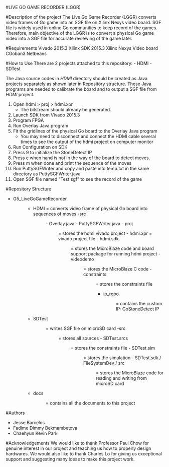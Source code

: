 #LIVE GO GAME RECORDER (LGGR)

#Description of the project
	The Live Go Game Recorder (LGGR) converts video frames of Go game into an SGF file on Xilinx Nexys video board. SGF file is widely used in online Go communities to keep record of the games. Therefore, main objective of the LGGR is to convert a physical Go game video into a SGF file for accurate reviewing of the game later.

#Requirements
	Vivado 2015.3
	Xilinx SDK 2015.3
	Xilinx Nexys Video board
   CGoban3
   Netbeans

#How to Use
   There are 2 projects attached to this repository:
      - HDMI                  <project dir>
      - SDTest                <project dir>

   The Java source codes in *HDMI* directory should be created as Java projects separately as shown later in Repository structure.
   These Java programs are needed to calibrate the board and to output a SGF file from *HDMI* project.

   1. Open hdmi > proj > hdmi.xpr
      - The bitstream should already be generated.
   2. Launch SDK from Vivado 2015.3
   3. Program FPGA
   4. Run Overlay Java program
   5. Fit the gridlines of the physical Go board to the Overlay Java program
      - You may need to disconnect and connect the HDMI cable several times to see the output of the hdmi project on computer monitor
   6. Run Configuration on SDK
   7. Press 9 to initialize the StoneDetect IP
   8. Press c when hand is not in the way of the board to detect moves.
   9. Press m when done and print the sequence of the moves
   10. Run PuttySGFWriter and copy and paste into temp.txt in the same directory as PuttySGFWriter.java
   11. Open SGF file named "Test.sgf" to see the record of the game


#Repository Structure
- G5_LiveGoGameRecorder <dir>
   - HDMI <project dir> = converts video frame of physical Go board into sequences of moves
      -src <dir>
         - Overlay.java
         - PuttySGFWriter.java
         - proj <dir> = stores the hdmi vivado project
            - hdmi.xpr = vivado project file
            - hdmi.sdk <dir> = stores the MicroBlaze code and board support package for running hdmi project
               - videodemo <dir> = stores the MicroBlaze C code
         - constraints <dir> = stores the constraints file

      - ip_repo <dir> = contains the custom IP: GoStoneDetect IP

   - SDTest <dir> = writes SGF file on microSD card
      -src <dir> = stores all sources
         - SDTest.srcs <dir> = stores the constraints file
         - SDTest.sim <dir> = stores the simulation
         - SDTest.sdk / FileSystemDev / src <dir> = stores the MicroBlaze code for reading and writing from microSD card
   - docs <dir> = contains all the documents to this project

#Authors
- Jesse Barcelos
- Fadime Dimmy Bekmambetova
- Chaehyun Kevin Park

#Acknowledgements
We would like to thank Professor Paul Chow for genuine interest in our project and teaching us how to properly design hardwares. We would also like to thank Charles Lo for giving us exceptional support and suggesting many ideas to make this project work. 
